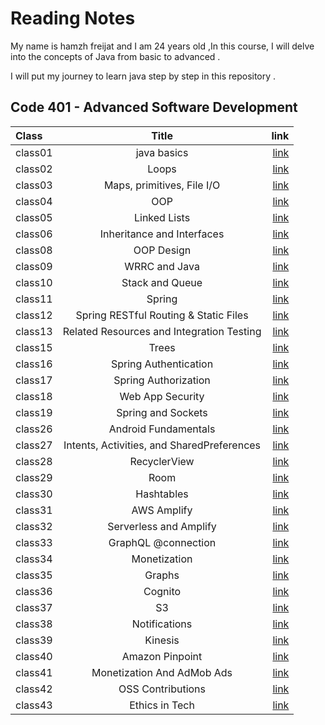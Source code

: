 # Reading Notes
My name is hamzh freijat and I am 24 years old ,In this course, I will delve into the concepts of Java from basic to advanced . 

I will put my journey to learn java step by step in this repository . 

## Code 401 - Advanced Software Development


| Class   |                            Title                             |                                                                 link |
|:--------|:------------------------------------------------------------:|---------------------------------------------------------------------:|
| class01 |                         java basics                          | [link](https://hamzhfreajat.github.io/reading-notes/java401/class01) |
| class02 |                            Loops                             | [link](https://hamzhfreajat.github.io/reading-notes/java401/class02) |
| class03 |                  Maps, primitives, File I/O                  | [link](https://hamzhfreajat.github.io/reading-notes/java401/class03) |
| class04 |                             OOP                              | [link](https://hamzhfreajat.github.io/reading-notes/java401/class04) |
| class05 |                         Linked Lists                         | [link](https://hamzhfreajat.github.io/reading-notes/java401/class05) |
| class06 |                  Inheritance and Interfaces                  | [link](https://hamzhfreajat.github.io/reading-notes/java401/class06) |
| class08 |                          OOP Design                          | [link](https://hamzhfreajat.github.io/reading-notes/java401/class08) |
| class09 |                        WRRC and Java                         | [link](https://hamzhfreajat.github.io/reading-notes/java401/class09) |
| class10 |                       Stack and Queue                        | [link](https://hamzhfreajat.github.io/reading-notes/java401/class10) |
| class11 |                            Spring                            | [link](https://hamzhfreajat.github.io/reading-notes/java401/class11) |
| class12 |            Spring RESTful Routing & Static Files             | [link](https://hamzhfreajat.github.io/reading-notes/java401/class12) |
| class13 |          Related Resources and Integration Testing           | [link](https://hamzhfreajat.github.io/reading-notes/java401/class13) |
| class15 |                            Trees                             | [link](https://hamzhfreajat.github.io/reading-notes/java401/class15) |
| class16 |                    Spring Authentication                     | [link](https://hamzhfreajat.github.io/reading-notes/java401/class16) |
| class17 |                     Spring Authorization                     | [link](https://hamzhfreajat.github.io/reading-notes/java401/class17) |
| class18 |                       Web App Security                       | [link](https://hamzhfreajat.github.io/reading-notes/java401/class18) |
| class19 |                      Spring and Sockets                      | [link](https://hamzhfreajat.github.io/reading-notes/java401/class19) |
| class26 |                     Android Fundamentals                     | [link](https://hamzhfreajat.github.io/reading-notes/java401/class26) |
| class27 |          Intents, Activities, and SharedPreferences          | [link](https://hamzhfreajat.github.io/reading-notes/java401/class27) |
| class28 |                         RecyclerView                         | [link](https://hamzhfreajat.github.io/reading-notes/java401/class28) |
| class29 |                             Room                             | [link](https://hamzhfreajat.github.io/reading-notes/java401/class29) |
| class30 |                          Hashtables                          | [link](https://hamzhfreajat.github.io/reading-notes/java401/class30) |
| class31 |                         AWS Amplify                          | [link](https://hamzhfreajat.github.io/reading-notes/java401/class31) |
| class32 |                    Serverless and Amplify                    | [link](https://hamzhfreajat.github.io/reading-notes/java401/class32) |
| class33 |                     GraphQL @connection                      | [link](https://hamzhfreajat.github.io/reading-notes/java401/class33) |
| class34 |                         Monetization                         | [link](https://hamzhfreajat.github.io/reading-notes/java401/class34) |
| class35 |                            Graphs                            | [link](https://hamzhfreajat.github.io/reading-notes/java401/class35) |
| class36 |                           Cognito                            | [link](https://hamzhfreajat.github.io/reading-notes/java401/class36) |
| class37 |                              S3                              | [link](https://hamzhfreajat.github.io/reading-notes/java401/class37) |
| class38 |                        Notifications                         | [link](https://hamzhfreajat.github.io/reading-notes/java401/class38) |
| class39 |                           Kinesis                            | [link](https://hamzhfreajat.github.io/reading-notes/java401/class39) |
| class40 |                       Amazon Pinpoint                        | [link](https://hamzhfreajat.github.io/reading-notes/java401/class40) |
| class41 |                  Monetization And AdMob Ads                  | [link](https://hamzhfreajat.github.io/reading-notes/java401/class41) |
| class42 |                      OSS Contributions                       | [link](https://hamzhfreajat.github.io/reading-notes/java401/class42) |
| class43 |                        Ethics in Tech                        | [link](https://hamzhfreajat.github.io/reading-notes/java401/class43) |



